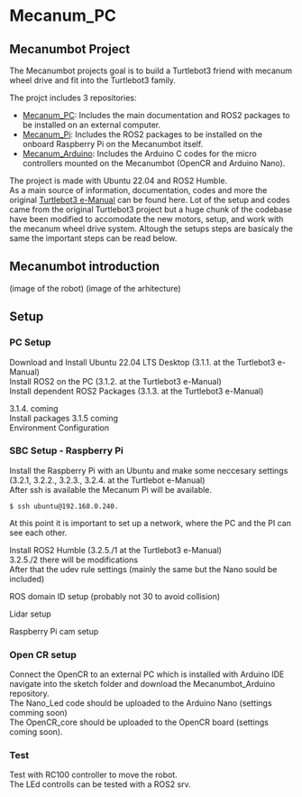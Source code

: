 # Mecanum_PC

## Mecanumbot Project

The Mecanumbot projects goal is to build a Turtlebot3 friend with mecanum wheel drive and fit into the Turtlebot3 family.

The projct includes 3 repositories:
- [Mecanum_PC](https://github.com/Fortuz/Mecanum_PC): Includes the main documentation and ROS2 packages to be installed on an external computer.
- [Mecanum_Pi](https://github.com/Fortuz/Mecanum_Pi): Includes the ROS2 packages to be installed on the onboard Raspberry Pi on the Mecanumbot itself.
- [Mecanum_Arduino](https://github.com/Fortuz/Mecanum_Arduino): Includes the Arduino C codes for the micro controllers mounted on the Mecanumbot (OpenCR and Arduino Nano).

The project is made with Ubuntu 22.04 and ROS2 Humble. <br>
As a main source of information, documentation, codes and more the original [Turtlebot3 e-Manual](https://emanual.robotis.com/docs/en/platform/turtlebot3/overview/) can be found here.
Lot of the setup and codes came from the original Turtlebot3 project but a huge chunk of the codebase have been modified to accomodate the new motors, setup, and work with the mecanum wheel drive system. Altough the setups steps are basicaly the same the important steps can be read below.

## Mecanumbot introduction

(image of the robot)
(image of the arhitecture)

## Setup

### PC Setup

Download and Install Ubuntu 22.04 LTS Desktop (3.1.1. at the Turtlebot3 e-Manual) <br>
Install ROS2 on the PC (3.1.2. at the Turtlebot3 e-Manual) <br>
Install dependent ROS2 Packages (3.1.3. at the Turtlebot3 e-Manual) <br>

3.1.4. coming <br> Install packages
3.1.5 coming <br> Environment Configuration

### SBC Setup - Raspberry Pi

Install the Raspberry Pi with an Ubuntu and make some neccesary settings (3.2.1, 3.2.2., 3.2.3., 3.2.4. at the Turtlebot e-Manual) <br>
After ssh is available the Mecanum Pi will be available.

```
$ ssh ubuntu@192.168.0.240.
```

At this point it is important to set up a network, where the PC and the PI can see each other.

Install ROS2 Humble (3.2.5./1 at the Turtlebot3 e-Manual) <br>
3.2.5./2 there will be modifications <br>
After that the udev rule settings (mainly the same but the Nano sould be included)

ROS domain ID setup (probably not 30 to avoid collision)

Lidar setup

Raspberry Pi cam setup

### Open CR setup

Connect the OpenCR to an external PC which is installed with Arduino IDE <br>
navigate into the sketch folder and download the Mecanumbot_Arduino repository. <br>
The Nano_Led code should be uploaded to the Arduino Nano (settings comming soon) <br>
The OpenCR_core should be uploaded to the OpenCR board (settings coming soon). <br>

### Test

Test with RC100 controller to move the robot. <br>
The LEd controlls can be tested with a ROS2 srv.



